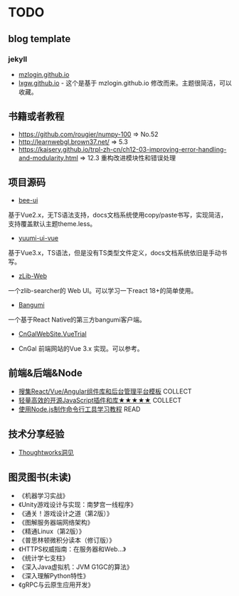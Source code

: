# TODO

## blog template

### jekyll
- [mzlogin.github.io](https://github.com/mzlogin/mzlogin.github.io)
- [lxgw.github.io](https://github.com/lxgw/lxgw.github.io) - 这个是基于 mzlogin.github.io 修改而来。主题很简洁，可以收藏。

## 书籍或者教程

- https://github.com/rougier/numpy-100  => No.52
- http://learnwebgl.brown37.net/ => 5.3
- https://kaisery.github.io/trpl-zh-cn/ch12-03-improving-error-handling-and-modularity.html => 12.3 重构改进模块性和错误处理

## 项目源码

- [bee-ui](https://github.com/DWYW/bee-ui)

基于Vue2.x，无TS语法支持，docs文档系统使用copy/paste书写，实现简洁，支持覆盖默认主题theme.less。

- [yuumi-ui-vue](https://github.com/DWYW/yuumi-ui-vue)
 
基于Vue3.x，TS语法，但是没有TS类型文件定义，docs文档系统依旧是手动书写。

- [zLib-Web](https://github.com/Senkita/zLib-Web)

一个zlib-searcher的 Web UI。可以学习一下react 18+的简单使用。

- [Bangumi](https://github.com/czy0729/Bangumi)

一个基于React Native的第三方bangumi客户端。

- [CnGalWebSite.VueTrial](https://github.com/CnGal/CnGalWebSite.VueTrial)

- CnGal 前端网站的Vue 3.x 实现。可以参考。

## 前端&后端&Node

- [搜集React/Vue/Angular组件库和后台管理平台模板](https://github.com/jaywcjlove/awesome-uikit) COLLECT
- [轻量高效的开源JavaScript插件和库★★★★★](https://github.com/jaywcjlove/handbook/blob/master/docs/JavaScript/SDK.md) COLLECT
- [使用Node.js制作命令行工具学习教程](https://github.com/jaywcjlove/wcj) READ

## 技术分享经验

- [Thoughtworks洞见](https://insights.thoughtworks.cn/tag/featured/)

## 图灵图书(未读)
- 《机器学习实战》
- 《Unity游戏设计与实现：南梦宫一线程序》
- 《通关！游戏设计之道（第2版）》
- 《图解服务器端网络架构》
- 《精通Linux（第2版）》
- 《普思林顿微积分读本（修订版）》
- 《HTTPS权威指南：在服务器和Web...》
- 《统计学七支柱》
- 《深入Java虚拟机：JVM G1GC的算法》
- 《深入理解Python特性》
- 《gRPC与云原生应用开发》